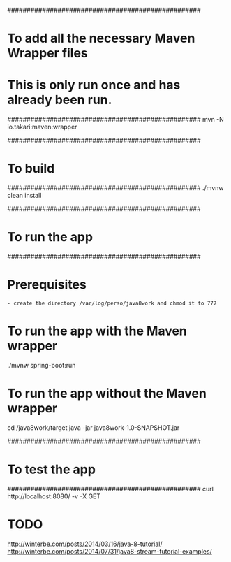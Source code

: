 ##################################################
# To add all the necessary Maven Wrapper files
#
# This is only run once and has already been run.
##################################################
mvn -N io.takari:maven:wrapper


##################################################
# To build
##################################################
./mvnw clean install


##################################################
# To run the app
##################################################
# Prerequisites
    - create the directory /var/log/perso/java8work and chmod it to 777

# To run the app with the Maven wrapper
./mvnw spring-boot:run

# To run the app without the Maven wrapper
cd /java8work/target
java -jar java8work-1.0-SNAPSHOT.jar


##################################################
# To test the app
##################################################
curl http://localhost:8080/ -v -X GET


# TODO
http://winterbe.com/posts/2014/03/16/java-8-tutorial/
http://winterbe.com/posts/2014/07/31/java8-stream-tutorial-examples/
